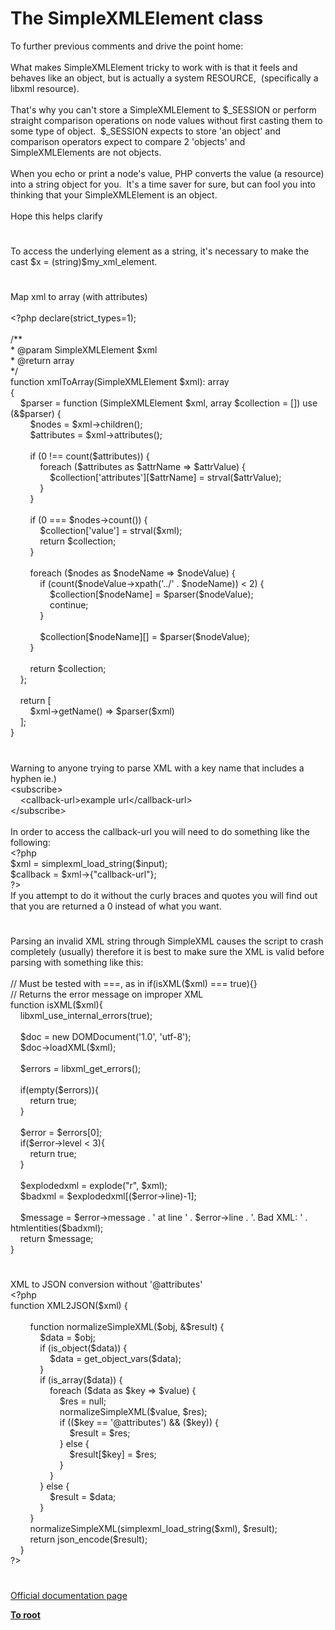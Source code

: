 # The SimpleXMLElement class




<div class="phpcode"><span class="html">
To further previous comments and drive the point home:<br><br>What makes SimpleXMLElement tricky to work with is that it feels and behaves like an object, but is actually a system RESOURCE,&#xA0; (specifically a libxml resource).&#xA0; <br><br>That&apos;s why you can&apos;t store a SimpleXMLElement to $_SESSION or perform straight comparison operations on node values without first casting them to some type of object.&#xA0; $_SESSION expects to store &apos;an object&apos; and comparison operators expect to compare 2 &apos;objects&apos; and SimpleXMLElements are not objects.&#xA0; <br><br>When you echo or print a node&apos;s value, PHP converts the value (a resource) into a string object for you.&#xA0; It&apos;s a time saver for sure, but can fool you into thinking that your SimpleXMLElement is an object.&#xA0; <br><br>Hope this helps clarify</span>
</div>
  

#


<div class="phpcode"><span class="html">
To access the underlying element as a string, it&apos;s necessary to make the cast $x = (string)$my_xml_element.</span>
</div>
  

#


<div class="phpcode"><span class="html">
Map xml to array (with attributes)<br><br><span class="default">&lt;?php </span><span class="keyword">declare(</span><span class="default">strict_types</span><span class="keyword">=</span><span class="default">1</span><span class="keyword">);<br><br></span><span class="comment">/**<br> * @param SimpleXMLElement $xml<br> * @return array<br> */<br></span><span class="keyword">function </span><span class="default">xmlToArray</span><span class="keyword">(</span><span class="default">SimpleXMLElement $xml</span><span class="keyword">): array<br>{<br>&#xA0; &#xA0; </span><span class="default">$parser </span><span class="keyword">= function (</span><span class="default">SimpleXMLElement $xml</span><span class="keyword">, array </span><span class="default">$collection </span><span class="keyword">= []) use (&amp;</span><span class="default">$parser</span><span class="keyword">) {<br>&#xA0; &#xA0; &#xA0; &#xA0; </span><span class="default">$nodes </span><span class="keyword">= </span><span class="default">$xml</span><span class="keyword">-&gt;</span><span class="default">children</span><span class="keyword">();<br>&#xA0; &#xA0; &#xA0; &#xA0; </span><span class="default">$attributes </span><span class="keyword">= </span><span class="default">$xml</span><span class="keyword">-&gt;</span><span class="default">attributes</span><span class="keyword">();<br><br>&#xA0; &#xA0; &#xA0; &#xA0; if (</span><span class="default">0 </span><span class="keyword">!== </span><span class="default">count</span><span class="keyword">(</span><span class="default">$attributes</span><span class="keyword">)) {<br>&#xA0; &#xA0; &#xA0; &#xA0; &#xA0; &#xA0; foreach (</span><span class="default">$attributes </span><span class="keyword">as </span><span class="default">$attrName </span><span class="keyword">=&gt; </span><span class="default">$attrValue</span><span class="keyword">) {<br>&#xA0; &#xA0; &#xA0; &#xA0; &#xA0; &#xA0; &#xA0; &#xA0; </span><span class="default">$collection</span><span class="keyword">[</span><span class="string">&apos;attributes&apos;</span><span class="keyword">][</span><span class="default">$attrName</span><span class="keyword">] = </span><span class="default">strval</span><span class="keyword">(</span><span class="default">$attrValue</span><span class="keyword">);<br>&#xA0; &#xA0; &#xA0; &#xA0; &#xA0; &#xA0; }<br>&#xA0; &#xA0; &#xA0; &#xA0; }<br><br>&#xA0; &#xA0; &#xA0; &#xA0; if (</span><span class="default">0 </span><span class="keyword">=== </span><span class="default">$nodes</span><span class="keyword">-&gt;</span><span class="default">count</span><span class="keyword">()) {<br>&#xA0; &#xA0; &#xA0; &#xA0; &#xA0; &#xA0; </span><span class="default">$collection</span><span class="keyword">[</span><span class="string">&apos;value&apos;</span><span class="keyword">] = </span><span class="default">strval</span><span class="keyword">(</span><span class="default">$xml</span><span class="keyword">);<br>&#xA0; &#xA0; &#xA0; &#xA0; &#xA0; &#xA0; return </span><span class="default">$collection</span><span class="keyword">;<br>&#xA0; &#xA0; &#xA0; &#xA0; }<br><br>&#xA0; &#xA0; &#xA0; &#xA0; foreach (</span><span class="default">$nodes </span><span class="keyword">as </span><span class="default">$nodeName </span><span class="keyword">=&gt; </span><span class="default">$nodeValue</span><span class="keyword">) {<br>&#xA0; &#xA0; &#xA0; &#xA0; &#xA0; &#xA0; if (</span><span class="default">count</span><span class="keyword">(</span><span class="default">$nodeValue</span><span class="keyword">-&gt;</span><span class="default">xpath</span><span class="keyword">(</span><span class="string">&apos;../&apos; </span><span class="keyword">. </span><span class="default">$nodeName</span><span class="keyword">)) &lt; </span><span class="default">2</span><span class="keyword">) {<br>&#xA0; &#xA0; &#xA0; &#xA0; &#xA0; &#xA0; &#xA0; &#xA0; </span><span class="default">$collection</span><span class="keyword">[</span><span class="default">$nodeName</span><span class="keyword">] = </span><span class="default">$parser</span><span class="keyword">(</span><span class="default">$nodeValue</span><span class="keyword">);<br>&#xA0; &#xA0; &#xA0; &#xA0; &#xA0; &#xA0; &#xA0; &#xA0; continue;<br>&#xA0; &#xA0; &#xA0; &#xA0; &#xA0; &#xA0; }<br><br>&#xA0; &#xA0; &#xA0; &#xA0; &#xA0; &#xA0; </span><span class="default">$collection</span><span class="keyword">[</span><span class="default">$nodeName</span><span class="keyword">][] = </span><span class="default">$parser</span><span class="keyword">(</span><span class="default">$nodeValue</span><span class="keyword">);<br>&#xA0; &#xA0; &#xA0; &#xA0; }<br><br>&#xA0; &#xA0; &#xA0; &#xA0; return </span><span class="default">$collection</span><span class="keyword">;<br>&#xA0; &#xA0; };<br><br>&#xA0; &#xA0; return [<br>&#xA0; &#xA0; &#xA0; &#xA0; </span><span class="default">$xml</span><span class="keyword">-&gt;</span><span class="default">getName</span><span class="keyword">() =&gt; </span><span class="default">$parser</span><span class="keyword">(</span><span class="default">$xml</span><span class="keyword">)<br>&#xA0; &#xA0; ];<br>}</span>
</span>
</div>
  

#


<div class="phpcode"><span class="html">
Warning to anyone trying to parse XML with a key name that includes a hyphen ie.)<br>&lt;subscribe&gt;<br>&#xA0; &#xA0; &lt;callback-url&gt;example url&lt;/callback-url&gt;<br>&lt;/subscribe&gt;<br><br>In order to access the callback-url you will need to do something like the following:<br><span class="default">&lt;?php<br>$xml </span><span class="keyword">= </span><span class="default">simplexml_load_string</span><span class="keyword">(</span><span class="default">$input</span><span class="keyword">);<br></span><span class="default">$callback </span><span class="keyword">= </span><span class="default">$xml</span><span class="keyword">-&gt;{</span><span class="string">&quot;callback-url&quot;</span><span class="keyword">};<br></span><span class="default">?&gt;<br></span>If you attempt to do it without the curly braces and quotes you will find out that you are returned a 0 instead of what you want.</span>
</div>
  

#


<div class="phpcode"><span class="html">
Parsing an invalid XML string through SimpleXML causes the script to crash completely (usually) therefore it is best to make sure the XML is valid before parsing with something like this:<br><br>// Must be tested with ===, as in if(isXML($xml) === true){}<br>// Returns the error message on improper XML<br>function isXML($xml){<br>&#xA0; &#xA0; libxml_use_internal_errors(true);<br><br>&#xA0; &#xA0; $doc = new DOMDocument(&apos;1.0&apos;, &apos;utf-8&apos;);<br>&#xA0; &#xA0; $doc-&gt;loadXML($xml);<br><br>&#xA0; &#xA0; $errors = libxml_get_errors();<br><br>&#xA0; &#xA0; if(empty($errors)){<br>&#xA0; &#xA0; &#xA0; &#xA0; return true;<br>&#xA0; &#xA0; }<br><br>&#xA0; &#xA0; $error = $errors[0];<br>&#xA0; &#xA0; if($error-&gt;level &lt; 3){<br>&#xA0; &#xA0; &#xA0; &#xA0; return true;<br>&#xA0; &#xA0; }<br><br>&#xA0; &#xA0; $explodedxml = explode(&quot;r&quot;, $xml);<br>&#xA0; &#xA0; $badxml = $explodedxml[($error-&gt;line)-1];<br><br>&#xA0; &#xA0; $message = $error-&gt;message . &apos; at line &apos; . $error-&gt;line . &apos;. Bad XML: &apos; . htmlentities($badxml);<br>&#xA0; &#xA0; return $message;<br>}</span>
</div>
  

#


<div class="phpcode"><span class="html">
XML to JSON conversion without &apos;@attributes&apos;<br><span class="default">&lt;?php<br></span><span class="keyword">function </span><span class="default">XML2JSON</span><span class="keyword">(</span><span class="default">$xml</span><span class="keyword">) {<br><br>&#xA0; &#xA0; &#xA0; &#xA0; function </span><span class="default">normalizeSimpleXML</span><span class="keyword">(</span><span class="default">$obj</span><span class="keyword">, &amp;</span><span class="default">$result</span><span class="keyword">) {<br>&#xA0; &#xA0; &#xA0; &#xA0; &#xA0; &#xA0; </span><span class="default">$data </span><span class="keyword">= </span><span class="default">$obj</span><span class="keyword">;<br>&#xA0; &#xA0; &#xA0; &#xA0; &#xA0; &#xA0; if (</span><span class="default">is_object</span><span class="keyword">(</span><span class="default">$data</span><span class="keyword">)) {<br>&#xA0; &#xA0; &#xA0; &#xA0; &#xA0; &#xA0; &#xA0; &#xA0; </span><span class="default">$data </span><span class="keyword">= </span><span class="default">get_object_vars</span><span class="keyword">(</span><span class="default">$data</span><span class="keyword">);<br>&#xA0; &#xA0; &#xA0; &#xA0; &#xA0; &#xA0; }<br>&#xA0; &#xA0; &#xA0; &#xA0; &#xA0; &#xA0; if (</span><span class="default">is_array</span><span class="keyword">(</span><span class="default">$data</span><span class="keyword">)) {<br>&#xA0; &#xA0; &#xA0; &#xA0; &#xA0; &#xA0; &#xA0; &#xA0; foreach (</span><span class="default">$data </span><span class="keyword">as </span><span class="default">$key </span><span class="keyword">=&gt; </span><span class="default">$value</span><span class="keyword">) {<br>&#xA0; &#xA0; &#xA0; &#xA0; &#xA0; &#xA0; &#xA0; &#xA0; &#xA0; &#xA0; </span><span class="default">$res </span><span class="keyword">= </span><span class="default">null</span><span class="keyword">;<br>&#xA0; &#xA0; &#xA0; &#xA0; &#xA0; &#xA0; &#xA0; &#xA0; &#xA0; &#xA0; </span><span class="default">normalizeSimpleXML</span><span class="keyword">(</span><span class="default">$value</span><span class="keyword">, </span><span class="default">$res</span><span class="keyword">);<br>&#xA0; &#xA0; &#xA0; &#xA0; &#xA0; &#xA0; &#xA0; &#xA0; &#xA0; &#xA0; if ((</span><span class="default">$key </span><span class="keyword">== </span><span class="string">&apos;@attributes&apos;</span><span class="keyword">) &amp;&amp; (</span><span class="default">$key</span><span class="keyword">)) {<br>&#xA0; &#xA0; &#xA0; &#xA0; &#xA0; &#xA0; &#xA0; &#xA0; &#xA0; &#xA0; &#xA0; &#xA0; </span><span class="default">$result </span><span class="keyword">= </span><span class="default">$res</span><span class="keyword">;<br>&#xA0; &#xA0; &#xA0; &#xA0; &#xA0; &#xA0; &#xA0; &#xA0; &#xA0; &#xA0; } else {<br>&#xA0; &#xA0; &#xA0; &#xA0; &#xA0; &#xA0; &#xA0; &#xA0; &#xA0; &#xA0; &#xA0; &#xA0; </span><span class="default">$result</span><span class="keyword">[</span><span class="default">$key</span><span class="keyword">] = </span><span class="default">$res</span><span class="keyword">;<br>&#xA0; &#xA0; &#xA0; &#xA0; &#xA0; &#xA0; &#xA0; &#xA0; &#xA0; &#xA0; }<br>&#xA0; &#xA0; &#xA0; &#xA0; &#xA0; &#xA0; &#xA0; &#xA0; }<br>&#xA0; &#xA0; &#xA0; &#xA0; &#xA0; &#xA0; } else {<br>&#xA0; &#xA0; &#xA0; &#xA0; &#xA0; &#xA0; &#xA0; &#xA0; </span><span class="default">$result </span><span class="keyword">= </span><span class="default">$data</span><span class="keyword">;<br>&#xA0; &#xA0; &#xA0; &#xA0; &#xA0; &#xA0; }<br>&#xA0; &#xA0; &#xA0; &#xA0; }<br>&#xA0; &#xA0; &#xA0; &#xA0; </span><span class="default">normalizeSimpleXML</span><span class="keyword">(</span><span class="default">simplexml_load_string</span><span class="keyword">(</span><span class="default">$xml</span><span class="keyword">), </span><span class="default">$result</span><span class="keyword">);<br>&#xA0; &#xA0; &#xA0; &#xA0; return </span><span class="default">json_encode</span><span class="keyword">(</span><span class="default">$result</span><span class="keyword">);<br>&#xA0; &#xA0; }<br></span><span class="default">?&gt;</span>
</span>
</div>
  

#

[Official documentation page](https://www.php.net/manual/en/class.simplexmlelement.php)

**[To root](/README.md)**